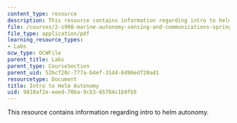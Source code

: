 ```yaml
---
content_type: resource
description: This resource contains information regarding intro to helm autonomy.
file: /courses/2-s998-marine-autonomy-sensing-and-communications-spring-2012/9810af2eeeed70ba9cb365784c1b9fb5_MIT2_S998S12_Lab06.pdf
file_type: application/pdf
learning_resource_types:
- Labs
ocw_type: OCWFile
parent_title: Labs
parent_type: CourseSection
parent_uid: 52bcf20c-777a-b4ef-31d4-6d96edf20ad1
resourcetype: Document
title: Intro to Helm Autonomy
uid: 9810af2e-eeed-70ba-9cb3-65784c1b9fb5
---
```

This resource contains information regarding intro to helm autonomy.